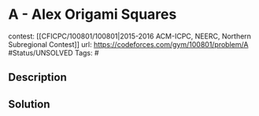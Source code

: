 # A - Alex Origami Squares

contest: [[CFICPC/100801/100801|2015-2016 ACM-ICPC, NEERC, Northern Subregional Contest]]
url: https://codeforces.com/gym/100801/problem/A
#Status/UNSOLVED
Tags: #

## Description

## Solution

